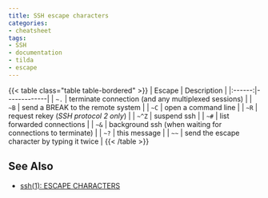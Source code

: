 ```yaml
---
title: SSH escape characters
categories:
- cheatsheet
tags:
- SSH
- documentation
- tilda
- escape
---
```

{{< table class="table table-bordered" >}}
| Escape | Description |
|:------:|-------------|
| `~.`   | terminate connection (and any multiplexed sessions) |
| `~B`   | send a BREAK to the remote system |
| `~C`   | open a command line |
| `~R`   | request rekey (_SSH protocol 2 only_) |
| `~^Z`  | suspend ssh |
| `~#`   | list forwarded connections |
| `~&`   | background ssh (when waiting for connections to terminate) |
| `~?`   | this message |
| `~~`   | send the escape character by typing it twice |
{{< /table >}}

## See Also

- [ssh(1): ESCAPE CHARACTERS](https://man7.org/linux/man-pages/man1/ssh.1.html#ESCAPE_CHARACTERS "man 1 ssh")
